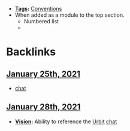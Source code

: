 - **[Tags](<Tags.md>):** [Conventions](<Conventions.md>)
- When added as a module to the top section.
    - Numbered list
    - 

# Backlinks
## [January 25th, 2021](<January 25th, 2021.md>)
- [chat](<chat.md>)

## [January 28th, 2021](<January 28th, 2021.md>)
- **[Vision](<Vision.md>):** Ability to reference the [Urbit](<Urbit.md>) [chat](<chat.md>)


